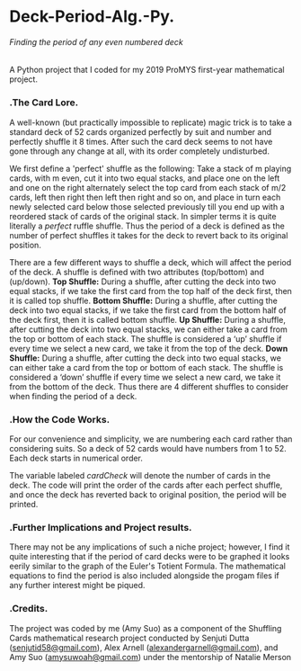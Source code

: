 # Deck-Period-Alg.-Py.
###### Finding the period of any even numbered deck
A Python project that I coded for my 2019 ProMYS first-year mathematical project. 

### .The Card Lore. 
A well-known (but practically impossible to replicate) magic trick is to take a standard deck of 52 cards organized perfectly by suit and number and perfectly shuffle it 8 times. After such the card deck seems to not have gone through any change at all, with its order completely undisturbed. 

We first define a 'perfect' shuffle as the following: Take a stack of m playing cards, with m even, cut it into two equal stacks, and place one on the left and one on the right alternately select the top card from each stack of m/2 cards, left then right then left then right and so on, and place in turn each newly selected card below those selected previously till you end up with a reordered stack of cards of the original stack. In simpler terms it is quite literally a *perfect* ruffle shuffle. 
Thus the period of a deck is defined as the number of perfect shuffles it takes for the deck to revert back to its original position. 

There are a few different ways to shuffle a deck, which will affect the period of the deck. 
A shuffle is defined with two attributes (top/bottom) and (up/down). 
**Top Shuffle:** During a shuffle, after cutting the deck into two equal stacks, if we take the first card from the top half of the deck first, then it is called top shuffle.
**Bottom Shuffle:** During a shuffle, after cutting the deck into two equal stacks, if we take the first card from the bottom half of the deck first, then it is called bottom shuffle.
**Up Shuffle:** During a shuffle, after cutting the deck into two equal stacks, we can either take a card from the top or bottom of each stack. The shuffle is considered a ‘up’ shuffle if every time we select a new card, we take it from the top of the deck. 
**Down Shuffle:** During a shuffle, after cutting the deck into two equal stacks, we can either take a card from the top or bottom of each stack. The shuffle is considered a ‘down’ shuffle if every time we select a new card, we take it from the bottom of the deck. 
Thus there are 4 different shuffles to consider when finding the period of a deck. 

### .How the Code Works.
For our convenience and simplicity, we are numbering each card rather than considering suits. So a deck of 52 cards would have numbers from 1 to 52. Each deck starts in numerical order. 

The variable labeled *cardCheck* will denote the number of cards in the deck. The code will print the order of the cards after each perfect shuffle, and once the deck has reverted back to original position, the period will be printed. 

### .Further Implications and Project results. 
There may not be any implications of such a niche project; however, I find it quite interesting that if the period of card decks were to be graphed it looks eerily similar to the graph of the Euler's Totient Formula. The mathematical equations to find the period is also included alongside the progam files if any further interest might be piqued. 

### .Credits. 
The project was coded by me (Amy Suo) as a component of the Shuffling Cards mathematical research project conducted by Senjuti Dutta (senjutid58@gmail.com), Alex Arnell (alexandergarnell@gmail.com), and Amy Suo (amysuwoah@gmail.com) under the mentorship of Natalie Merson 

